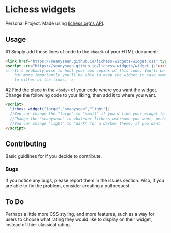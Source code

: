 # Lichess widgets
Personal Project. Made using [lichess.org's API](https://github.com/ornicar/lila#http-api).

## Usage
#1 Simply add these lines of code to the `<head>` of your HTML document:

```html
<link href="https://seanysean.github.io/lichess-widgets/widget.css" type="text/css" rel="stylesheet">
<script src="https://seanysean.github.io/lichess-widgets/widget.js"></script>
<!--It's probably wise to host your own copies of this code. You'll be able to change it,
    but more importantly you'll be able to keep the widget in case something happens
    to either of the links.-->
```
#2 Find the place in the `<body>` of your code where you want the widget. Change the following code to your liking, then add it to where you want.
```html
<script>
  lichess_widget("large","seanysean","light");
  //You can change the "large" to "small" if you'd like your widget to be smaller.
  //Change the "seanysean" to whatever lichess username you want, perhaps your own.
  //You can change "light" to "dark" for a darker theme, if you want.
</script>
```
## Contributing

Basic guidlines for if you decide to contribute.

### Bugs
If you notice any bugs, please report them in the issues section. Also, if you are able to fix the problem, consider creating a pull request.

## To Do
Perhaps a little more CSS styling, and more features, such as a way for users to choose what rating they would like to display on their widget, instead of thier classical rating.

